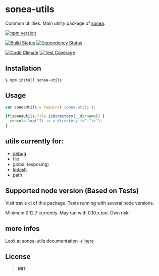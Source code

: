 # sonea-utils

Common utilities. Main utility package of [sonea](https://github.com/Ninevillage/sonea).

[![npm version](https://badge.fury.io/js/sonea-utils.svg)](https://badge.fury.io/js/sonea-utils)

[![Build Status](https://travis-ci.org/Ninevillage/sonea-utils.svg?branch=master)](https://travis-ci.org/Ninevillage/sonea-utils)
[![Dependency Status](https://gemnasium.com/Ninevillage/sonea-utils.svg)](https://gemnasium.com/Ninevillage/sonea-utils)

[![Code Climate](https://codeclimate.com/github/Ninevillage/sonea-utils/badges/gpa.svg)](https://codeclimate.com/github/Ninevillage/sonea-utils)
[![Test Coverage](https://codeclimate.com/github/Ninevillage/sonea-utils/badges/coverage.svg)](https://codeclimate.com/github/Ninevillage/sonea-utils/coverage)

## Installation

```
$ npm install sonea-utils
```

## Usage

```JavaScript
var soneaUtils = require('sonea-utils');

if(soneaUtils.file.isDirectory(__dirname)) {
  console.log("It is a directory (>^.^)>");
}
```

## utils currently for:

* [debug](https://www.npmjs.com/package/debug)
* file
* global (exposing)
* [lodash](https://www.npmjs.com/package/lodash)
* path

## Supported node version (Based on Tests)

Visit travis ci of this package. Tests running with several node versions.

Minimum 0.12.7 currently. May run with 0.10.x too. Own risk!

## more infos

Look at sonea-utils documentation -> [here](https://github.com/Ninevillage/sonea-utils/wiki)

## License

> **MIT**
